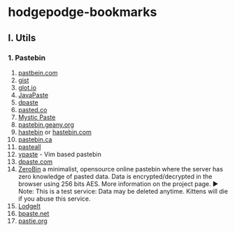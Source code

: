 # hodgepodge-bookmarks

## I. Utils

### 1. Pastebin

1. [pastbein.com](http://pastebin.com/)
2. [gist](https://gist.github.com/)
3. [glot.io](https://glot.io/)
4. [JavaPaste](http://rifers.org/paste/)
5. [dpaste](https://dpaste.de/)
6. [pasted.co](http://pasted.co/)
7. [Mystic Paste](http://mysticpaste.com/new)
8. [pastebin.geany.org](http://pastebin.geany.org/)
9. [hastebin](pastebin.geany.org) or [hastebin.com](http://hastebin.com/)
10. [pastebin.ca](http://pastebin.ca/)
11. [pasteall](http://www.pasteall.org/)
12. [vpaste](http://vpaste.net/) - Vim based pastebin
13. [dpaste.com](http://dpaste.com/)
14. [ZeroBin](https://pastebin.aquilenet.fr/) a minimalist, opensource online pastebin where the server has zero knowledge of pasted data. Data is encrypted/decrypted in the browser using 256 bits AES. More information on the project page. ▶ Note: This is a test service: Data may be deleted anytime. Kittens will die if you abuse this service.
15. [LodgeIt](https://paste.lugons.org/)
16. [bpaste.net](https://bpaste.net/)
17. [pastie.org](pastie.org)
